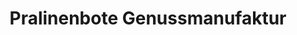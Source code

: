 ---
title: "Pralinenbote Genussmanufaktur"
url: /rhede/pralinenbote-genussmanufaktur/
shop: Süßwaren
---